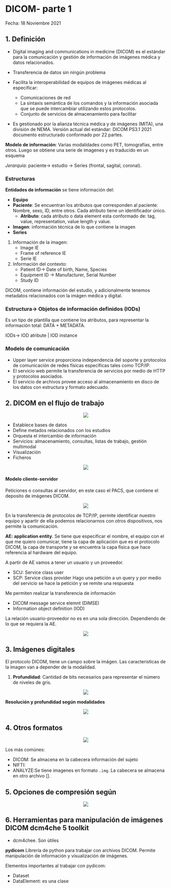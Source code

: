 # DICOM- parte 1 


Fecha: 18 Noviembre 2021 

## 1. Definición

* Digital imaging and communications in medicine (DICOM) es el estándar para la comunicación y gestión de información de imágenes médica y datos relacionados. 

* Transferencia de datos sin ningún problema

* Facilita la interoperabilidad de equipos de imágenes médicas al especificar:
    - Comunicaciones de red
    - La sintaxis semántica de los comandos y la información asociada que se puede intercambiar utilizando estos protocolos.
    - Conjunto de servicios de almacenamiento para facilitar 

* Es gestionado por la alianza técnica médica y de imágenes (MITA), una división de NEMA. Versión actual del estándar: DICOM PS3.1 2021 documento estructurado conformado por 22 partes. 

**Modelo de información**: Varias modalidades como PET, tomografías, entre otros. Luego se obtiene una serie de imagenes y es traducido en un esquema 

*Jerarquía:* 
paciente-> estudio -> Series (frontal, sagital, coronal). 

### Estructuras 
**Entidades de información**
se tiene información del:

- **Equipo**
- **Paciente**: Se encuentran los atributos que corresponden al paciente: Nombre, sexo, ID, entre otros. Cada atributo tiene un identificador único. 
    * **Atributo**: cada atributo o data element esta conformado de: tag, value, representation, value length y value. 
- **Imagen**: información técnica de lo que contiene la imagen
- **Series** 

1. Información de la imagen:
    * Image IE
    * Frame of reference IE
    * Serie IE
2. Información del contexto:
    * Patient ID-> Date of birth, Name, Species
    * Equipment ID -> Manufacturer, Serial Number
    * Study ID

DICOM, contiene información del estudio, y adicionalmente tenemos metadatos relacionados con la imágen médica y digital. 

### Estructura-> **Objetos de información definidos**  (IODs)
Es un tipo de plantilla que contiene los atributos, para representar la información total: DATA + METADATA.

IODs-> IOD atribute | IOD instance  

### Modelo de comunicación

* Upper layer service proporciona independencia del soporte y protocolos de comunicación de redes físicas específicas tales como TCP/IP.
* El servicio web permite la transferencia de servicios por medio de HTTP y protocolos asociados.
* El servicio de archivos provee acceso al almacenamiento en disco de los datos con estructura y formato adecuado. 

## 2. DICOM en el flujo de trabajo

<center>
<img src="images/123ac580865a540baa5c900565e5d73fbf0e993e733c44b65f743aac6e8277e7.png">
</center>

* Establece bases de datos
* Define metados relacionados con los estudios
* Orquesta el intercambio de información
* Servicios: almacenamiento, consultas, listas de trabajo, gestión multimodal
* Visualización
* Ficheros

<center>
<img src= "images/071dc83481ecd69ab8307fd8f313af6f83f5504763f89b48b13656d2a9f59177.png">
</center>

#### Modelo cliente-servidor
Peticiones o consultas al servidor, en este caso el PACS, que contiene el deposito de imágenes DICOM. 

<center>
<img src= "images/8534579efedcdbeaaed6f935e1da0384f3f95e6c21b16a1c1a877a8bacafdad5.png"> 
</center>

En la transferencia de protocolos de TCP/IP, permite identificar nuestro equipo y apartir de ella podemos relacionarnos con otros dispositivos, nos permite la comunicación.

**AE: application entity**. Se tiene que especificar el nombre, el equipo con el que me quiero comunicar, tiene la capa de aplicación que es el protocolo DICOM, la capa de transporte y se encuentra la capa física que hace referencia al hardware del equipo. 

A partir de AE vamos a tener un usuario y un proveedor.

* SCU: Service class user
* SCP: Service class provider
Hago una petición a un query y por medio del servicio se hace la petición y se remite una respuesta 


Me permiten realizar la transferencia de información 
* DICOM message service elemnt (DIMSE)
* Information object definition (IOD)

La relación usuario-proveedor no es en una sola dirección. Dependiendo de lo que se requiera la AE. 

<center>
<img src="images/f03b3c8bb2a50f8dccba9b50fa63f0a567178fb4dba3ff7f8de7a515b36e5404.png"> 
</center>

## 3. Imágenes digitales

El protocolo DICOM, tiene un campo sobre la imágen. Las caracteristicas de la imagen van a depender de la modalidad. 

1. **Profundidad**: Cantidad de bits necesarios para representar el número de niveles de gris.

<center>
<img src=images/997ff3399292f973c0c3cac45fdd87d06bbadbe39fc0ac854a3f0e97fbb2a11a.png>
</center>

**Resolución y profundidad según modalidades**
<center>
<img src=images/6b5fafccce280f334aeb12ddc22c6b9b158959743e82322d3f6fb4d784a1afb3.png>
</center>

## 4. Otros formatos

<center>
<img src=images/f4b3b5f8d0c1b1f5edff794ec15fcb55bb521f3411e38e2ba680b199c07d263f.png>
</center>

Los más comúnes:
* DICOM: Se almacena en la cabecera información del sujeto
* NIFTI: 
* ANALYZE:Se tiene imagenes en formato `.img`. La cabecera se almacena en otro archivo [].


## 5. Opciones de compresión según 

<center>
<img src=images/206e731ebce15b885283ac016509b9d8732394d26834a008a0bcde0d8ac1e675.png> 
</center>

## 6. Herramientas para manipulación de imágenes DICOM dcm4che 5 toolkit 

* dcm4chee. Son útiles 

**pydicom**
Librería de python para trabajar con archivos DICOM. Permite manipulación de información y visualización de imágenes.

Elementos importantes al trabajar con pydicom:
* Dataset
* DataElement: es una clase 


